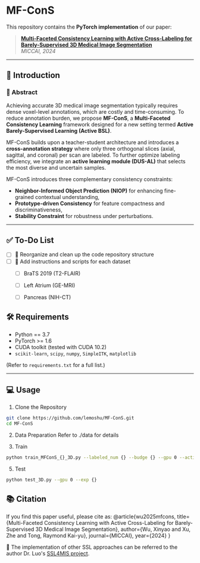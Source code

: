 # MF-ConS

This repository contains the **PyTorch implementation** of our paper:

> **[Multi-Faceted Consistency Learning with Active Cross-Labeling for Barely-Supervised 3D Medical Image Segmentation]()**  
> *MICCAI, 2024*

---

## 🧠 Introduction

### 📄 Abstract

Achieving accurate 3D medical image segmentation typically requires dense voxel-level annotations, which are costly and time-consuming. To reduce annotation burden, we propose **MF-ConS**, a **Multi-Faceted Consistency Learning** framework designed for a new setting termed **Active Barely-Supervised Learning (Active BSL)**.

MF-ConS builds upon a teacher-student architecture and introduces a **cross-annotation strategy** where only three orthogonal slices (axial, sagittal, and coronal) per scan are labeled. To further optimize labeling efficiency, we integrate an **active learning module (DUS-AL)** that selects the most diverse and uncertain samples.

MF-ConS introduces three complementary consistency constraints:
- **Neighbor-Informed Object Prediction (NIOP)** for enhancing fine-grained contextual understanding,
- **Prototype-driven Consistency** for feature compactness and discriminativeness,
- **Stability Constraint** for robustness under perturbations.

---

## ✅ To-Do List

- [ ] 🔧 Reorganize and clean up the code repository structure  
- [ ] 📂 Add instructions and scripts for each dataset
  - [ ] BraTS 2019 (T2-FLAIR)
  - [ ] Left Atrium (GE-MRI)
  - [ ] Pancreas (NIH-CT)


## 🛠 Requirements

- Python == 3.7  
- PyTorch >= 1.6  
- CUDA toolkit (tested with CUDA 10.2)  
- `scikit-learn`, `scipy`, `numpy`, `SimpleITK`, `matplotlib`

(Refer to `requirements.txt` for a full list.)

---

## 💻 Usage

1. Clone the Repository

```bash
git clone https://github.com/lemoshu/MF-ConS.git
cd MF-ConS
```


2. Data Preparation
Refer to ./data for details


3. Train
```bash
python train_MFConS_{}_3D.py --labeled_num {} --budge {} --gpu 0 --active_type uncer_div
```

5. Test
```bash
python test_3D.py --gpu 0 --exp {}
```


## :books: Citation

If you find this paper useful, please cite as:
@article{wu2025mfcons,
  title={Multi-Faceted Consistency Learning with Active Cross-Labeling for Barely-Supervised 3D Medical Image Segmentation},
  author={Wu, Xinyao and Xu, Zhe and Tong, Raymond Kai-yu},
  journal={MICCAI},
  year={2024}
}

:beers: The implementation of other SSL approaches can be referred to the author Dr. Luo's [SSL4MIS project](https://github.com/HiLab-git/SSL4MIS).
